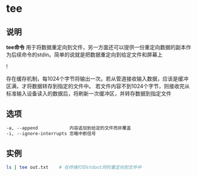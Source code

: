 # **tee**

## 说明

**tee命令** 用于将数据重定向到文件，另一方面还可以提供一份重定向数据的副本作为后续命令的stdin。简单的说就是把数据重定向到给定文件和屏幕上

!

存在缓存机制，每1024个字节将输出一次。若从管道接收输入数据，应该是缓冲区满，才将数据转存到指定的文件中。
若文件内容不到1024个字节，则接收完从标准输入设备读入的数据后，将刷新一次缓冲区，并转存数据到指定文件

## 选项

```markdown
-a, --append            内容追加到给定的文件而非覆盖
-i, --ignore-interrupts 忽略中断信号

```

## 实例

```bash
ls | tee out.txt    # 在终端打印stdout同时重定向到文件中

```
